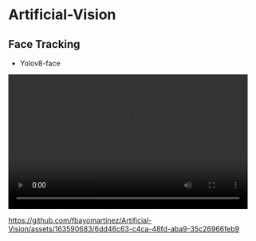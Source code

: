 # Artificial-Vision


## Face Tracking

- Yolov8-face
<video width="480" height="270" controls>
  <source src="[https://github.com/fbayomartinez/Artificial-Vision/assets/163590683/6dd46c63-c4ca-48fd-aba9-35c26966feb9](https://www.youtube.com/watch?v=J0yPNBsRsyU)" type="video/mp4">
  Tu navegador no soporta la etiqueta de video.
</video>



https://github.com/fbayomartinez/Artificial-Vision/assets/163590683/6dd46c63-c4ca-48fd-aba9-35c26966feb9
